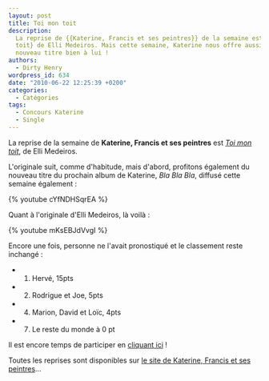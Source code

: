 ```yaml
---
layout: post
title: Toi mon toit
description:
  La reprise de {{Katerine, Francis et ses peintres}} de la semaine est {Toi mon
  toit} de Elli Medeiros. Mais cette semaine, Katerine nous offre aussi un
  nouveau titre bien à lui !
authors:
  - Dirty Henry
wordpress_id: 634
date: "2010-06-22 12:25:39 +0200"
categories:
  - Catégories
tags:
  - Concours Katerine
  - Single
---
```


La reprise de la semaine de **Katerine, Francis et ses peintres** est
[_Toi mon toit_](http://www.katerinefrancisetsespeintres.com/25.html), de Elli
Medeiros.

L'originale suit, comme d'habitude, mais d'abord, profitons également du nouveau
titre du prochain album de Katerine, _Bla Bla Bla_, diffusé cette semaine
également :

{% youtube cYfNDHSqrEA %}

Quant à l'originale d'Elli Medeiros, là voilà :

{% youtube mKsEBJdVvgI %}

Encore une fois, personne ne l'avait pronostiqué et le classement reste inchangé
:

- 1. Hervé, 15pts
- 2. Rodrigue et Joe, 5pts
- 4. Marion, David et Loïc, 4pts
- 7. Le reste du monde à 0 pt

Il est encore temps de participer en [cliquant ici](569) !

Toutes les reprises sont disponibles sur
[le site de Katerine, Francis et ses peintres](http://www.katerinefrancisetsespeintres.com/)…
